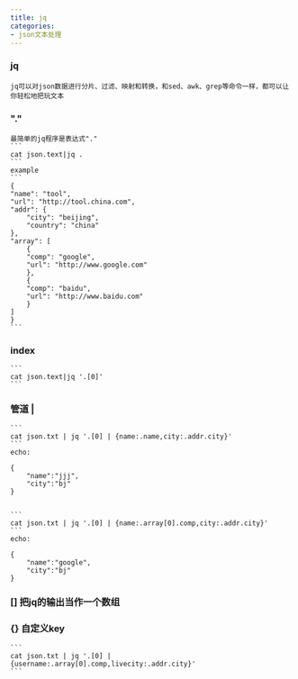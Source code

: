```yaml
---
title: jq
categories: 
- json文本处理
---
```

### jq
    jq可以对json数据进行分片、过滤、映射和转换，和sed、awk、grep等命令一样，都可以让你轻松地把玩文本
### "."
    最简单的jq程序是表达式"."
    ```
    cat json.text|jq .
    ```
    example
    ```
    {
    "name": "tool",
    "url": "http://tool.china.com",
    "addr": {
        "city": "beijing",
        "country": "china"
    },
    "array": [
        {
        "comp": "google",
        "url": "http://www.google.com"
        },
        {
        "comp": "baidu",
        "url": "http://www.baidu.com"
        }
    ]
    }
    ```
### index
    ```
    cat json.text|jq '.[0]'
    ```
### 管道 |
    ```
    cat json.txt | jq '.[0] | {name:.name,city:.addr.city}'
    ```
    echo:

    {
        "name":"jjj",
        "city":"bj"
    }


    ```
    cat json.txt | jq '.[0] | {name:.array[0].comp,city:.addr.city}'
    ```
    echo:

    {
        "name":"google",
        "city":"bj"
    }
### [] 把jq的输出当作一个数组

### {} 自定义key
    ```
    cat json.txt | jq '.[0] | {username:.array[0].comp,livecity:.addr.city}'
    ```